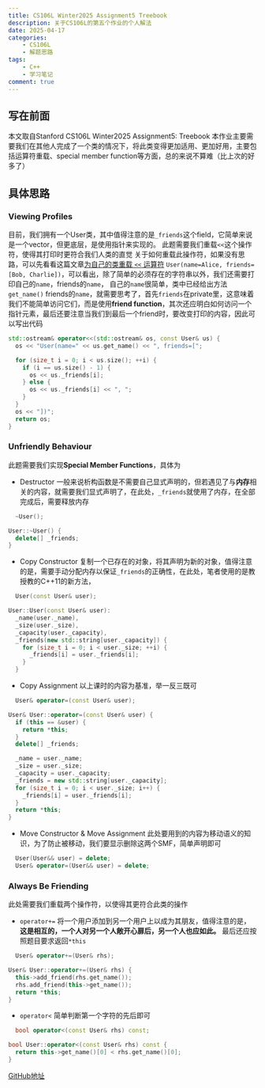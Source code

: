 ```yaml
---
title: CS106L Winter2025 Assignment5 Treebook
description: 关于CS106L的第五个作业的个人解法
date: 2025-04-17
categories:
    - CS106L
    - 解题思路
tags:
    - C++
    - 学习笔记
comment: true
---
```


## 写在前面
本文取自Stanford CS106L Winter2025 Assignment5: Treebook 本作业主要需要我们在其他人完成了一个类的情况下，将此类变得更加适用、更加好用，主要包括运算符重载、special member function等方面，总的来说不算难（比上次的好多了）
## 具体思路
### Viewing Profiles
目前，我们拥有一个User类，其中值得注意的是`_friends`这个field，它简单来说是一个vector，但更底层，是使用指针来实现的。
此题需要我们重载`<<`这个操作符，使得其打印时更符合我们人类的直觉
关于如何重载此操作符，如果没有思路，可以先看看这篇文章[为自己的类重载 `<<` 运算符](https://learn.microsoft.com/zh-cn/cpp/standard-library/overloading-the-output-operator-for-your-own-classes?view=msvc-170)
`User(name=Alice, friends=[Bob, Charlie])`，可以看出，除了简单的必须存在的字符串以外，我们还需要打印自己的`name`，friends的`name`，
自己的`name`很简单，类中已经给出方法`get_name()`
friends的`name`，就需要思考了，首先`friends`在private里，这意味着我们不能简单访问它们，而是使用**friend function**，其次还应明白如何访问一个指针元素，最后还要注意当我们到最后一个friend时，要改变打印的内容，因此可以写出代码
```cpp
std::ostream& operator<<(std::ostream& os, const User& us) {
  os << "User(name=" << us.get_name() << ", friends=[";

  for (size_t i = 0; i < us.size(); ++i) {
    if (i == us.size() - 1) {
      os << us._friends[i];
    } else {
      os << us._friends[i] << ", ";
    }
  }
  os << "])";
  return os;
}
```
### Unfriendly Behaviour
此题需要我们实现**Special Member Functions**，具体为
- Destructor
一般来说析构函数是不需要自己显式声明的，但若遇见了与**内存**相关的内容，就需要我们显式声明了，在此处，`_friends`就使用了内存，在全部完成后，需要释放内存
```cpp
  ~User();
```
```cpp
User::~User() {
  delete[] _friends;
}
```
- Copy Constructor
复制一个已存在的对象，将其声明为新的对象，值得注意的是，需要手动分配内存以保证`_friends`的正确性，在此处，笔者使用的是教授教的C++11的新方法，
```cpp
  User(const User& user);
```
```cpp
User::User(const User& user):
  _name(user._name),
  _size(user._size),
  _capacity(user._capacity),
  _friends(new std::string[user._capacity]) {
    for (size_t i = 0; i < user._size; ++i) {
      _friends[i] = user._friends[i];
    }
  }
```
- Copy Assignment
以上课时的内容为基准，举一反三既可
```cpp
  User& operator=(const User& user);
```
```cpp
User& User::operator=(const User& user) {
  if (this == &user) {
    return *this;
  }
  delete[] _friends;

  _name = user._name;
  _size = user._size;
  _capacity = user._capacity;
  _friends = new std::string[user._capacity];
  for (size_t i = 0; i < user._size; i++) {
    _friends[i] = user._friends[i];
  }
  return *this;
}
```
- Move Constructor & Move Assignment
此处要用到的内容为移动语义的知识，为了防止被移动，我们要显示删除这两个SMF，简单声明即可
```cpp
  User(User&& user) = delete;
  User& operator=(User&& user) = delete;
```
### Always Be Friending
此处需要我们重载两个操作符，以使得其更符合此类的操作
- `operator+=`
将一个用户添加到另一个用户上以成为其朋友，值得注意的是，**这是相互的，一个人对另一个人敞开心扉后，另一个人也应如此。**
最后还应按照题目要求返回`*this`
```cpp
  User& operator+=(User& rhs);
```
```cpp
User& User::operator+=(User& rhs) {
  this->add_friend(rhs.get_name());
  rhs.add_friend(this->get_name());
  return *this;
}
```
- `operator<`
简单判断第一个字符的先后即可
```cpp
  bool operator<(const User& rhs) const;
```
```cpp
bool User::operator<(const User& rhs) const {
  return this->get_name()[0] < rhs.get_name()[0];
}
```

[GitHub地址](https://github.com/YuTaki23/CS106L-Winter-2025/tree/main/assign5)